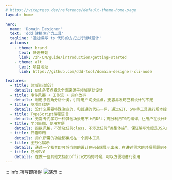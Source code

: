 ```yaml
---
# https://vitepress.dev/reference/default-theme-home-page
layout: home

hero:
  name: 'Domain Designer'
  text: 'ddd 建模生产力工具'
  tagline: '通过编写 ts 代码的方式进行领域设计'
  actions:
    - theme: brand
      text: 快速开始
      link: /zh-CN/guide/introduction/getting-started
    - theme: alt
      text: 项目地址
      link: https://github.com/ddd-tool/domain-designer-cli-node

features:
  - title: 领域驱动设计
    details: uml各节点概念全部来源于领域驱动设计
  - title: 事件风暴 + 工作流 + 用户故事
    details: 利用多视角分析业务，引导用户切换焦点，更容易发现已有设计的不足
  - title: 随项目维护
    details: 没什么需要特殊注意的，和普通的代码一样，通过GIT、SVN等工具进行版本控制，适合多人开发
  - title: TypeScript编程语言
    details: 无需专门学习一种其他场景用不上的DSL；充分利用TS的编译，让用户在设计时减少错误。对于“业务上手难度”高的项目，甚至可以做出“强类型需求分析”
  - title: 学习简单、使用方便
    details: 函数风格，不涉及任何class、不涉及任何“类型体操”，保证编写难度是JS入门级别。保证不论前后端开发者都能在短时间内学会
  - title: 开箱即用
    details: 用户所需的功能都集成在一个脚本工具
  - title: 图形化展示
    details: 通过一个指令即可将当前的设计在web端展示出来，在讲述需求的时候照顾到不懂代码的其他人
  - title: 导出SVG
    details: 在做一些其他文档如office文档的时候，可以方便地进行引用
---
```


::: info 所写即所得
![演示](example1.gif)
:::

